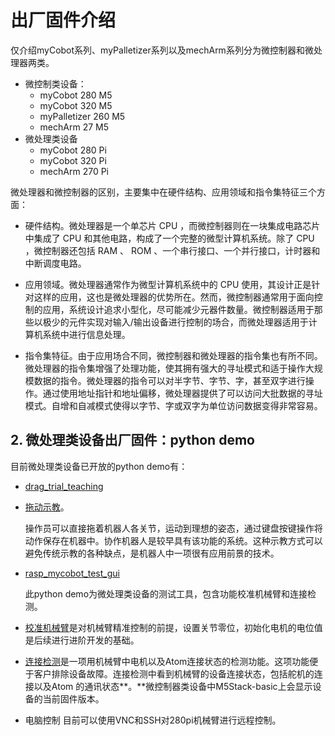 # 出厂固件介绍

仅介绍myCobot系列、myPalletizer系列以及mechArm系列分为微控制器和微处理器两类。

- 微控制类设备：
  - myCobot 280 M5
  - myCobot 320 M5
  - myPalletizer 260 M5
  - mechArm 27 M5
- 微处理类设备
  - myCobot 280 Pi
  - myCobot 320 Pi
  - mechArm 270 Pi

微处理器和微控制器的区别，主要集中在硬件结构、应用领域和指令集特征三个方面：

- 硬件结构。微处理器是一个单芯片 CPU ，而微控制器则在一块集成电路芯片中集成了 CPU 和其他电路，构成了一个完整的微型计算机系统。除了 CPU ，微控制器还包括 RAM 、 ROM 、一个串行接口、一个并行接口，计时器和中断调度电路。

- 应用领域。微处理器通常作为微型计算机系统中的 CPU 使用，其设计正是针对这样的应用，这也是微处理器的优势所在。然而，微控制器通常用于面向控制的应用，系统设计追求小型化，尽可能减少元器件数量。微控制器适用于那些以极少的元件实现对输入/输出设备进行控制的场合，而微处理器适用于计算机系统中进行信息处理。

- 指令集特征。由于应用场合不同，微控制器和微处理器的指令集也有所不同。微处理器的指令集增强了处理功能，使其拥有强大的寻址模式和适于操作大规模数据的指令。微处理器的指令可以对半字节、字节、字，甚至双字进行操作。通过使用地址指针和地址偏移，微处理器提供了可以访问大批数据的寻址模式。自增和自减模式使得以字节、字或双字为单位访问数据变得非常容易。

## 2. 微处理类设备出厂固件：python demo
目前微处理类设备已开放的python demo有：
- [drag_trial_teaching](https://github.com/elephantrobotics/pymycobot/blob/main/demo/drag_trial_teaching.py) 

- [拖动示教](4.2.1-moving/4.2.1.2-micro_CPU.md)。

  操作员可以直接拖着机器人各关节，运动到理想的姿态，通过键盘按键操作将动作保存在机器中。协作机器人是较早具有该功能的系统。这种示教方式可以避免传统示教的各种缺点，是机器人中一项很有应用前景的技术。

- [rasp_mycobot_test_gui](https://github.com/elephantrobotics/pymycobot/blob/main/tests/rasp_mycobot_test_gui.py) 
  
  此python demo为微处理类设备的测试工具，包含功能校准机械臂和连接检测。
  
- [校准机械臂](4.2.2-calibration/4.2.2.2-micro_CPU.md)是对机械臂精准控制的前提，设置关节零位，初始化电机的电位值是后续进行进阶开发的基础。

- [连接检测](4.2.4-connection/4.2.4.2-micro_CPU.md)是一项用机械臂中电机以及Atom连接状态的检测功能。这项功能便于客户排除设备故障。连接检测中看到机械臂的设备连接状态，包括舵机的连接以及Atom 的通讯状态**。**微控制器类设备中M5Stack-basic上会显示设备的当前固件版本。
  
- 电脑控制
  目前可以使用VNC和SSH对280pi机械臂进行远程控制。